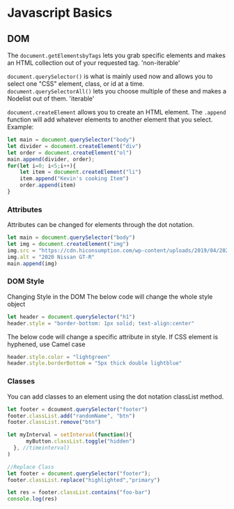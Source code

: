 # Javascript Basics

## DOM

The `document.getElementsbyTags` lets you grab specific elements and makes an HTML collection out of your requested tag. 'non-iterable'

`document.querySelector()` is what is mainly used now and allows you to select one "CSS" element, class, or id at a time. `document.querySelectorAll()` lets you choose multiple of these and makes a Nodelist out of them. 'iterable'

`document.createElement` allows you to create an HTML element. The `.append` function will add whatever elements to another element that you select. Example:

```Javascript
let main = document.querySelector("body")
let divider = document.createElement("div")
let order = document.createElement("ol")
main.append(divider, order);
for(let i=0; i<5;i++){
    let item = document.createElement("li")
    item.append("Kevin's cooking Item")
    order.append(item)
}
```

### Attributes

Attributes can be changed for elements through the dot notation.

```Javascript
let main = document.querySelector("body")
let img = document.createElement("img")
img.src = "https://cdn.hiconsumption.com/wp-content/uploads/2019/04/2020-Nissan-GT-R-Nismo-Edition-0-Hero-1087x725.jpg"
img.alt = "2020 Nissan GT-R"
main.append(img)
```

### DOM Style

Changing Style in the DOM
The below code will change the whole style object

```Javascript
let header = document.querySelector("h1")
header.style = "border-bottom: 1px solid; text-align:center"
```

The below code will change a specific attribute in style. If CSS element is hyphened, use Camel case

```Javascript
header.style.color = "lightgreen"
header.style.borderBottom = "5px thick double lightblue"
```

### Classes

You can add classes to an element using the dot notation classList method.

```Javascript
let footer = dcoument.querySelector("footer")
footer.classList.add("randomName", "btn")
footer.classList.remove("btn")
```

```Javascript
let myInterval = setInterval(function(){
      myButton.classList.toggle("hidden")
  }, //timeinterval)
)

//Replace Class
let footer = document.querySelector("footer");
footer.classList.replace("highlighted","primary")

let res = footer.classList.contains("foo-bar")
console.log(res)
```
